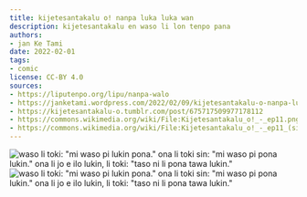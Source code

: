 ```yaml
---
title: kijetesantakalu o! nanpa luka luka wan
description: kijetesantakalu en waso li lon tenpo pana
authors:
- jan Ke Tami
date: 2022-02-01
tags:
- comic
license: CC-BY 4.0
sources:
- https://liputenpo.org/lipu/nanpa-walo
- https://janketami.wordpress.com/2022/02/09/kijetesantakalu-o-nanpa-luka-luka-wan/
- https://kijetesantakalu-o.tumblr.com/post/675717509977178112
- https://commons.wikimedia.org/wiki/File:Kijetesantakalu_o!_-_ep11.png
- https://commons.wikimedia.org/wiki/File:Kijetesantakalu_o!_-_ep11_(sitelen_pona).png
---
```


![waso li toki: "mi waso pi lukin pona." ona li toki sin: "mi waso pi pona lukin." ona li jo e ilo lukin, li toki: "taso ni li pona tawa lukin."](https://upload.wikimedia.org/wikipedia/commons/3/35/Kijetesantakalu_o%21_-_ep11.png)
![waso li toki: "mi waso pi lukin pona." ona li toki sin: "mi waso pi pona lukin." ona li jo e ilo lukin, li toki: "taso ni li pona tawa lukin."](https://upload.wikimedia.org/wikipedia/commons/0/0b/Kijetesantakalu_o%21_-_ep11_%28sitelen_pona%29.png)